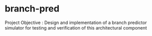 # branch-pred

Project Objective :
Design and implementation of a branch predictor simulator for testing and verification of this
architectural component
